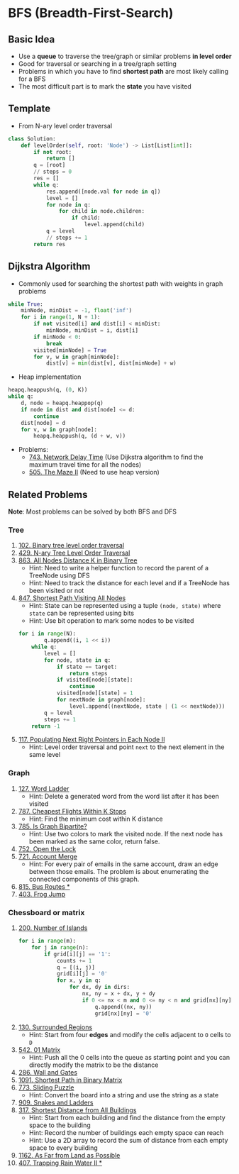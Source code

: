 # BFS (Breadth-First-Search)

## Basic Idea
* Use a **queue** to traverse the tree/graph or similar problems **in level order**
* Good for traversal or searching in a tree/graph setting
* Problems in which you have to find **shortest path** are most likely calling for a BFS
* The most difficult part is to mark the **state** you have visited

## Template

* From N-ary level order traversal

```python
class Solution:
    def levelOrder(self, root: 'Node') -> List[List[int]]:
        if not root:
            return []
        q = [root]
        // steps = 0
        res = []
        while q:
            res.append([node.val for node in q])
            level = []
            for node in q:
                for child in node.children:
                    if child:
                        level.append(child)
            q = level
            // steps += 1
        return res
```

## Dijkstra Algorithm
* Commonly used for searching the shortest path with weights in graph problems

```python
while True:
    minNode, minDist = -1, float('inf')
    for i in range(1, N + 1):
        if not visited[i] and dist[i] < minDist:
            minNode, minDist = i, dist[i]
        if minNode < 0:
            break
        visited[minNode] = True
        for v, w in graph[minNode]:
            dist[v] = min(dist[v], dist[minNode] + w)
```

* Heap implementation

```python
heapq.heappush(q, (0, K))
while q:
    d, node = heapq.heappop(q)
    if node in dist and dist[node] <= d:
        continue
    dist[node] = d
    for v, w in graph[node]:
        heapq.heappush(q, (d + w, v))
```

* Problems:  
    * [743. Network Delay Time](https://leetcode.com/problems/network-delay-time/) (Use Dijkstra algorithm to find the maximum travel time for all the nodes)
    * [505. The Maze II](https://leetcode.com/problems/the-maze-ii/) (Need to use heap version)

## Related Problems
**Note**: Most problems can be solved by both BFS and DFS

### Tree
1. [102. Binary tree level order traversal](https://leetcode.com/problems/binary-tree-level-order-traversal/)
2. [429. N-ary Tree Level Order Traversal](https://leetcode.com/problems/n-ary-tree-level-order-traversal/)
3. [863. All Nodes Distance K in Binary Tree](https://leetcode.com/problems/all-nodes-distance-k-in-binary-tree/)
    * Hint: Need to write a helper function to record the parent of a TreeNode using DFS
    * Hint: Need to track the distance for each level and if a TreeNode has been visited or not
4. [847. Shortest Path Visiting All Nodes](https://leetcode.com/problems/shortest-path-visiting-all-nodes/)
    * Hint: State can be represented using a tuple `(node, state)` where `state` can be represented using bits
    * Hint: Use bit operation to mark some nodes to be visited
    ```python
    for i in range(N):
            q.append((i, 1 << i))
        while q:
            level = []
            for node, state in q:
                if state == target:
                    return steps
                if visited[node][state]:
                    continue
                visited[node][state] = 1
                for nextNode in graph[node]:
                    level.append((nextNode, state | (1 << nextNode)))
            q = level
            steps += 1
        return -1
    ```
5. [117. Populating Next Right Pointers in Each Node II](https://leetcode.com/problems/populating-next-right-pointers-in-each-node-ii/)
   * Hint: Level order traversal and point `next` to the next element in the same level

### Graph
1. [127. Word Ladder](https://leetcode.com/problems/word-ladder/)
   * Hint: Delete a generated word from the word list after it has been visited
2. [787. Cheapest Flights Within K Stops](https://leetcode.com/problems/cheapest-flights-within-k-stops/)
   * Hint: Find the minimum cost within K distance
3. [785. Is Graph Bipartite?](https://leetcode.com/problems/is-graph-bipartite/)
   * Hint: Use two colors to mark the visited node. If the next node has been marked as the same color, return false.
4. [752. Open the Lock](https://leetcode.com/problems/open-the-lock/)
5. [721. Account Merge](https://leetcode.com/problems/accounts-merge/)
   * Hint: For every pair of emails in the same account, draw an edge between those emails. The problem is about enumerating the connected components of this graph.
6. [815. Bus Routes *](https://leetcode.com/problems/bus-routes/)
7. [403. Frog Jump](https://leetcode.com/problems/frog-jump/)

### Chessboard or matrix
1. [200. Number of Islands](https://leetcode.com/problems/number-of-islands/)
    ```python
    for i in range(m):
        for j in range(n):
            if grid[i][j] == '1':
                counts += 1
                q = [(i, j)]
                grid[i][j] = '0'
                for x, y in q:
                    for dx, dy in dirs:
                        nx, ny = x + dx, y + dy
                        if 0 <= nx < m and 0 <= ny < n and grid[nx][ny] == '1':
                            q.append((nx, ny))
                            grid[nx][ny] = '0'
    ```
2. [130. Surrounded Regions](https://leetcode.com/problems/surrounded-regions/)
   * Hint: Start from four **edges** and modify the cells adjacent to `O` cells to `D`
3. [542. 01 Matrix](https://leetcode.com/problems/01-matrix/)
   * Hint: Push all the 0 cells into the queue as starting point and you can directly modify the matrix to be the distance
4. [286. Wall and Gates](https://leetcode.com/problems/walls-and-gates/)
5. [1091. Shortest Path in Binary Matrix](https://leetcode.com/problems/shortest-path-in-binary-matrix/)
6. [773. Sliding Puzzle](https://leetcode.com/problems/sliding-puzzle/)
   * Hint: Convert the board into a string and use the string as a state
7. [909. Snakes and Ladders](https://leetcode.com/problems/snakes-and-ladders/)
8. [317. Shortest Distance from All Buildings](https://leetcode.com/problems/shortest-distance-from-all-buildings/)
   * Hint: Start from each building and find the distance from the empty space to the building
   * Hint: Record the number of buildings each empty space can reach
   * Hint: Use a 2D array to record the sum of distance from each empty space to every building
9. [1162. As Far from Land as Possible](https://leetcode.com/problems/as-far-from-land-as-possible/)
10. [407. Trapping Rain Water II *](https://leetcode.com/problems/trapping-rain-water-ii/)
